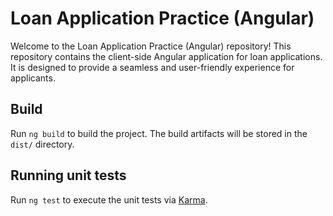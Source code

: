 # Loan Application Practice (Angular)

Welcome to the Loan Application Practice (Angular) repository! This repository contains the client-side Angular application for loan applications. It is designed to provide a seamless and user-friendly experience for applicants.

## Build

Run `ng build` to build the project. The build artifacts will be stored in the `dist/` directory.

## Running unit tests

Run `ng test` to execute the unit tests via [Karma](https://karma-runner.github.io).
